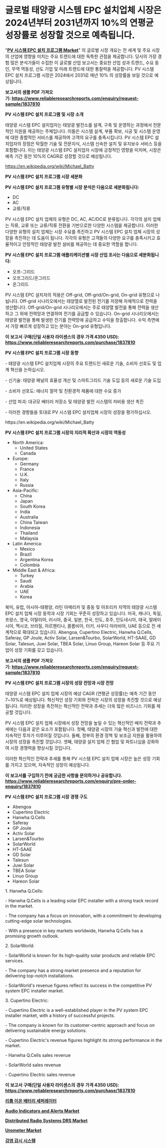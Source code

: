 <p><h1>글로벌 태양광 시스템 EPC 설치업체 시장은 2024년부터 2031년까지 10%의 연평균 성장률로 성장할 것으로 예측됩니다.</h1></p><p>"<strong><a href="https://www.reliableresearchreports.com/pv-system-epc-installer-r1837810">PV 시스템 EPC 설치 프로그램 Market</a></strong>" 의 글로벌 시장 개요는 전 세계 및 주요 시장의 산업에 영향을 미치는 주요 트렌드에 대한 독특한 관점을 제공합니다. 당사의 가장 경험 많은 분석가들이 수집한 이 글로벌 산업 보고서는 중요한 산업 성과 트렌드, 수요 동인, 무역 역동성, 선도 기업 및 미래 트렌드에 대한 통찰력을 제공합니다. PV 시스템 EPC 설치 프로그램 시장은 2024에서 2031로 매년 10% 의 성장률을 보일 것으로 예상됩니다.</p>
<p><strong>보고서의 샘플 PDF 가져오기:&nbsp;<a href="https://www.reliableresearchreports.com/enquiry/request-sample/1837810">https://www.reliableresearchreports.com/enquiry/request-sample/1837810</a></strong></p>
<p><strong>PV 시스템 EPC 설치 프로그램 및 시장 소개</strong></p>
<p><p>태양광 시스템 EPC 설치업자는 태양광 발전소를 설계, 구축 및 운영하는 과정에서 전문적인 지원을 제공하는 주체입니다. 이들은 시스템 설계, 부품 확보, 시공 및 시스템 운영에 대한 종합적인 서비스를 제공하여 고객의 요구를 충족시킵니다. PV 시스템 EPC 설치업자의 장점은 탁월한 기술 및 전문지식, 시스템 신속한 설치 및 유지보수 서비스 등을 포함합니다. 이는 태양광 시스템 EPC 설치업자 시장에 긍정적인 영향을 미치며, 시장은 예측 기간 동안 10%의 CAGR로 성장할 것으로 예상됩니다.</p></p>
<p><a href="https://en.wikipedia.org/wiki/Michael_Batty">https://en.wikipedia.org/wiki/Michael_Batty</a></p>
<p><strong>PV 시스템 EPC 설치 프로그램 시장 세분화</strong></p>
<p><strong>PV 시스템 EPC 설치 프로그램 유형별 시장 분석은 다음으로 세분화됩니다:</strong></p>
<p><ul><li>DC</li><li>AC</li><li>교류/직류</li></ul></p>
<p><p>PV 시스템 EPC 설치 업체의 유형은 DC, AC, AC/DC로 분류됩니다. 각각의 설치 업체는 직류, 교류 또는 교류/직류 전환을 기반으로한 다양한 시스템을 제공합니다. 이러한 다양한 유형의 설치 업체는 시장 수요를 촉진하고 PV 시스템 EPC 설치 업체 시장의 성장을 촉진하는 데 도움이 됩니다. 각각의 유형은 고객들의 다양한 요구를 충족시키고 효율적이고 안정적인 태양광 발전 설비를 제공하는 데 중요한 역할을 합니다.</p></p>
<p><strong>PV 시스템 EPC 설치 프로그램 애플리케이션별 시장 산업 조사는 다음으로 세분화됩니다:</strong></p>
<p><ul><li>오프-그리드</li><li>오프그리드/온그리드</li><li>온그리드</li></ul></p>
<p><p>PV 시스템 EPC 설치자의 적용은 Off-grid, Off-grid/On-grid, On-grid 유형으로 나뉩니다. Off-grid 시나리오에서는 태양열로 발전된 전기를 저장해 자체적으로 전력을 생산합니다. Off-grid/On-grid 시나리오에서는 주로 태양열 발전을 통해 전력을 생산하고 그 외에 전력망과 연결하여 전기를 공급할 수 있습니다. On-grid 시나리오에서는 태양광 발전을 통해 발생한 전기를 전력망에 공급하고 수익을 창출합니다. 수익 측면에서 가장 빠르게 성장하고 있는 분야는 On-grid 유형입니다.</p></p>
<p><strong>이 보고서 구매(단일 사용자 라이센스의 경우 가격 4350 USD): <a href="https://www.reliableresearchreports.com/purchase/1837810">https://www.reliableresearchreports.com/purchase/1837810</a></strong></p>
<p><strong>PV 시스템 EPC 설치 프로그램 시장 동향</strong></p>
<p><p>- 태양광 시스템 EPC 설치업체 시장의 주요 트렌드인 새로운 기술, 소비자 선호도 및 업계 혁신을 논하십시오.  </p><p>- 신기술: 태양광 패널의 효율성 개선 및 스마트그리드 기술 도입 등의 새로운 기술 도입  </p><p>- 소비자 선호도: 에너지 절약 및 친환경적 제품에 대한 수요 증가  </p><p>- 산업 파괴: 대규모 배터리 저장소 및 태양광 발전 시스템의 저비용 생산 촉진  </p><p>- 이러한 경향들을 토대로 PV 시스템 EPC 설치업체 시장의 성장을 평가하십시오.</p></p>
<p>https://en.wikipedia.org/wiki/Michael_Batty</p>
<p><strong>PV 시스템 EPC 설치 프로그램 시장의 지리적 확산과 시장의 역동성</strong></p>
<p><ul>
    <li>
        North America:
        <ul>
            <li>United States</li>
            <li>Canada</li>
        </ul>
    </li>
    <li>
        Europe:
        <ul>
            <li>Germany</li>
            <li>France</li>
            <li>U.K.</li>
            <li>Italy</li>
            <li>Russia</li>
        </ul>
    </li>
    <li>
        Asia-Pacific:
        <ul>
            <li>China</li>
            <li>Japan</li>
            <li>South Korea</li>
            <li>India</li>
            <li>Australia</li>
            <li>China Taiwan</li>
            <li>Indonesia</li>
            <li>Thailand</li>
            <li>Malaysia</li>
        </ul>
    </li>
    <li>
        Latin America:
        <ul>
            <li>Mexico</li>
            <li>Brazil</li>
            <li>Argentina Korea</li>
            <li>Colombia</li>
        </ul>
    </li>
    <li>
        Middle East & Africa:
        <ul>
            <li>Turkey</li>
            <li>Saudi</li>
            <li>Arabia</li>
            <li>UAE</li>
            <li>Korea</li>
        </ul>
    </li>
    </ul></p>
<p><p>북미, 유럽, 아시아-태평양, 라틴 아메리카 및 중동 및 아프리카 지역의 태양광 시스템 EPC 설치 업체 시장 동학과 시장 기회는 꾸준히 성장하고 있습니다. 미국, 캐나다, 독일, 프랑스, 영국, 이탈리아, 러시아, 중국, 일본, 한국, 인도, 호주, 인도네시아, 태국, 말레이시아, 멕시코, 브라질, 아르헨티나, 콜롬비아, 터키, 사우디 아라비아, UAE 등으로 전 세계적으로 확대되고 있습니다. Abengoa, Cupertino Electric, Hanwha Q.Cells, Saferay, GP Joule, Activ Solar, Larsen&Tourbo, SolarWorld, HT-SAAE, GD Solar, Talesun, Juwi Solar, TBEA Solar, Linuo Group, Hareon Solar 등 주요 기업이 성장 기회를 갖고 있습니다.</p></p>
<p><strong>보고서의 샘플 PDF 가져오기:&nbsp;<a href="https://www.reliableresearchreports.com/enquiry/request-sample/1837810">https://www.reliableresearchreports.com/enquiry/request-sample/1837810</a></strong></p>
<p><strong>PV 시스템 EPC 설치 프로그램 시장의 성장 전망과 시장 전망</strong></p>
<p><p>태양광 시스템 EPC 설치 업체 시장의 예상 CAGR (연평균 성장률)는 예측 기간 동안 7~10%로 예상됩니다. 혁신적인 성장 기회와 전략은 시장의 성장을 촉진할 것으로 예상됩니다. 이러한 성장을 촉진하는 혁신적인 전략과 추세는 더욱 많은 비즈니스 기회를 제공할 것입니다.</p><p>PV 시스템 EPC 설치 업체 시장에서 성장 전망을 높일 수 있는 혁신적인 배치 전략과 추세에는 다음과 같은 요소가 포함됩니다. 첫째, 태양광 시장의 기술 혁신과 발전에 대한 지속적인 투자가 이루어질 것입니다. 둘째, 정부의 환경 정책 및 보조금 지원을 활용하여 시장의 성장을 촉진할 것입니다. 셋째, 태양광 설치 업체 간 협업 및 파트너십을 강화하여 시장 경쟁력을 향상시킬 것입니다.</p><p>이러한 혁신적인 전략과 추세를 통해 PV 시스템 EPC 설치 업체 시장은 높은 성장 기회를 가지고 있으며, 지속적인 성장이 예상됩니다.</p></p>
<p><strong>이 보고서를 구입하기 전에 궁금한 사항을 문의하거나 공유합니다. <a href="https://www.reliableresearchreports.com/enquiry/pre-order-enquiry/1837810">https://www.reliableresearchreports.com/enquiry/pre-order-enquiry/1837810</a></strong></p>
<p><strong>PV 시스템 EPC 설치 프로그램 시장 경쟁 구도</strong></p>
<p><ul><li>Abengoa</li><li>Cupertino Electric</li><li>Hanwha Q.Cells</li><li>Saferay</li><li>GP Joule</li><li>Activ Solar</li><li>Larsen&Tourbo</li><li>SolarWorld</li><li>HT-SAAE</li><li>GD Solar</li><li>Talesun</li><li>Juwi Solar</li><li>TBEA Solar</li><li>Linuo Group</li><li>Hareon Solar</li></ul></p>
<p><p>1. Hanwha Q.Cells:</p><p>- Hanwha Q.Cells is a leading solar EPC installer with a strong track record in the market.</p><p>- The company has a focus on innovation, with a commitment to developing cutting-edge solar technologies.</p><p>- With a presence in key markets worldwide, Hanwha Q.Cells has a promising growth outlook.</p><p>2. SolarWorld:</p><p>- SolarWorld is known for its high-quality solar products and reliable EPC services.</p><p>- The company has a strong market presence and a reputation for delivering top-notch installations.</p><p>- SolarWorld's revenue figures reflect its success in the competitive PV system EPC installer market.</p><p>3. Cupertino Electric:</p><p>- Cupertino Electric is a well-established player in the PV system EPC installer market, with a history of successful projects.</p><p>- The company is known for its customer-centric approach and focus on delivering sustainable energy solutions.</p><p>- Cupertino Electric's revenue figures highlight its strong performance in the market.</p><p>- Hanwha Q.Cells sales revenue</p><p>- SolarWorld sales revenue</p><p>- Cupertino Electric sales revenue</p></p>
<p><strong>이 보고서 구매(단일 사용자 라이센스의 경우 가격 4350 USD): <a href="https://www.reliableresearchreports.com/purchase/1837810">https://www.reliableresearchreports.com/purchase/1837810</a></strong></p>
<p><strong><p><a href="https://github.com/LuckeyCorbin/Market-Research-Report-List-2/blob/main/1652491104640.md">리튬 이온 배터리 세퍼레이터</a></p><p><a href="https://github.com/KavonHansen645/Market-Research-Report-List-1/blob/main/audio-indicators-and-alerts-market.md">Audio Indicators and Alerts Market</a></p><p><a href="https://github.com/Graham1Dianne/Market-Research-Report-List-1/blob/main/distributed-radio-systems-drs-market.md">Distributed Radio Systems DRS Market</a></p><p><a href="https://medium.com/@paulmcglynn6456/strategic-insights-into-global-urometer-market-trends-2024-2031-covered-in-197-pages-ae3d0e141b96">Urometer Market</a></p><p><a href="https://github.com/shampaakter36/Market-Research-Report-List-2/blob/main/2697746104639.md">감염 감시 시스템</a></p></strong></p>
<p></p>